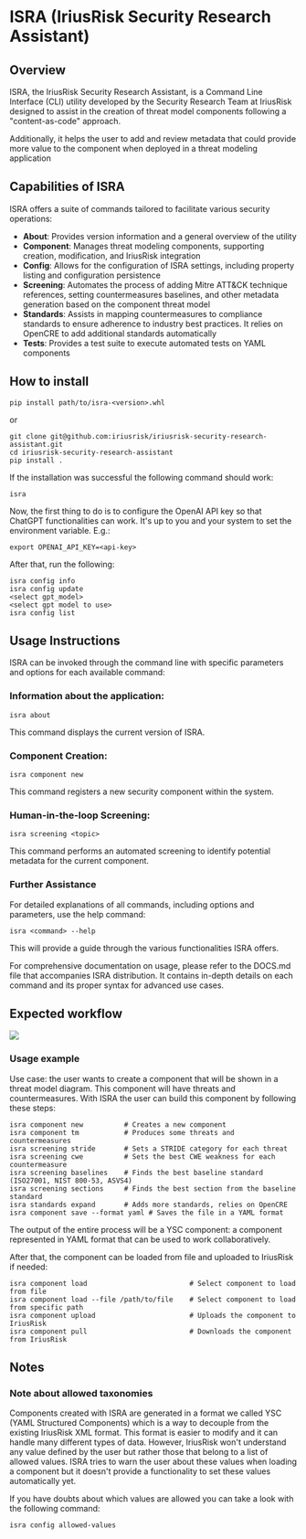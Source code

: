 # ISRA (IriusRisk Security Research Assistant)

## Overview

ISRA, the IriusRisk Security Research Assistant, is a Command Line Interface (CLI) utility developed by the Security Research Team at IriusRisk designed to assist in the creation of threat model components following a "content-as-code" approach. 

Additionally, it helps the user to add and review metadata that could provide more value to the component when deployed in a threat modeling application

## Capabilities of ISRA

ISRA offers a suite of commands tailored to facilitate various security operations:

* **About**: Provides version information and a general overview of the utility
* **Component**: Manages threat modeling components, supporting creation, modification, and IriusRisk integration
* **Config**: Allows for the configuration of ISRA settings, including property listing and configuration persistence
* **Screening**: Automates the process of adding Mitre ATT&CK technique references, setting countermeasures baselines, and other metadata generation based on the component threat model
* **Standards**: Assists in mapping countermeasures to compliance standards to ensure adherence to industry best practices. It relies on OpenCRE to add additional standards automatically
* **Tests**: Provides a test suite to execute automated tests on YAML components

## How to install

    pip install path/to/isra-<version>.whl

or

    git clone git@github.com:iriusrisk/iriusrisk-security-research-assistant.git
    cd iriusrisk-security-research-assistant
    pip install .

If the installation was successful the following command should work:

    isra


Now, the first thing to do is to configure the OpenAI API key so that ChatGPT functionalities can work. It's up to you and your system to set the environment variable. E.g.:

    export OPENAI_API_KEY=<api-key>

After that, run the following:

    isra config info
    isra config update
    <select gpt_model>
    <select gpt model to use>
    isra config list


## Usage Instructions
ISRA can be invoked through the command line with specific parameters and options for each available command:

### Information about the application:

`isra about`

This command displays the current version of ISRA.

### Component Creation:

`isra component new`

This command registers a new security component within the system.

### Human-in-the-loop Screening:

`isra screening <topic>`

This command performs an automated screening to identify potential metadata for the current component.

### Further Assistance
For detailed explanations of all commands, including options and parameters, use the help command:

`isra <command> --help`

This will provide a guide through the various functionalities ISRA offers.

For comprehensive documentation on usage, please refer to the DOCS.md file that accompanies ISRA distribution. It contains in-depth details on each command and its proper syntax for advanced use cases.

## Expected workflow

![](docs/workflow.png)

### Usage example

Use case: the user wants to create a component that will be shown in a threat model diagram. This component will have threats and countermeasures. With ISRA the user can build this component by following these steps:

    isra component new          # Creates a new component
    isra component tm           # Produces some threats and countermeasures
    isra screening stride       # Sets a STRIDE category for each threat
    isra screening cwe          # Sets the best CWE weakness for each countermeasure
    isra screening baselines    # Finds the best baseline standard (ISO27001, NIST 800-53, ASVS4)
    isra screening sections     # Finds the best section from the baseline standard
    isra standards expand       # Adds more standards, relies on OpenCRE
    isra component save --format yaml # Saves the file in a YAML format

The output of the entire process will be a YSC component: a component represented in YAML format that can be used to work collaboratively.

After that, the component can be loaded from file and uploaded to IriusRisk if needed:

    isra component load                         # Select component to load from file
    isra component load --file /path/to/file    # Select component to load from specific path
    isra component upload                       # Uploads the component to IriusRisk
    isra component pull                         # Downloads the component from IriusRisk

## Notes 
### Note about allowed taxonomies

Components created with ISRA are generated in a format we called YSC (YAML Structured Components) which is a way to decouple from the existing IriusRisk XML format. 
This format is easier to modify and it can handle many different types of data.
However, IriusRisk won't understand any value defined by the user but rather those that belong to a list of allowed values.
ISRA tries to warn the user about these values when loading a component but it doesn't provide a functionality to set these values automatically yet.

If you have doubts about which values are allowed you can take a look with the following command:

    isra config allowed-values


